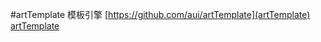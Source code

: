 #artTemplate 模板引擎
[https://github.com/aui/artTemplate](artTemplate)
[artTemplate](https://github.com/aui/artTemplate)
